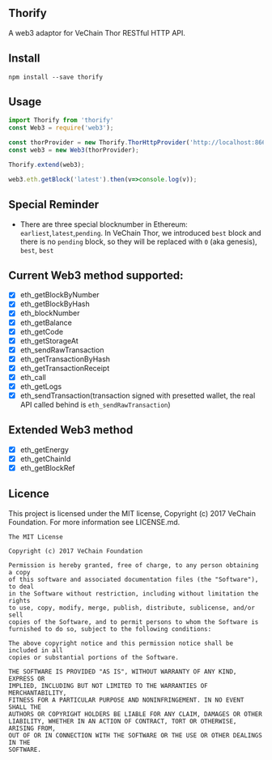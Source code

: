 ## Thorify

A web3 adaptor for VeChain Thor RESTful HTTP API.

## Install

```
npm install --save thorify
```

## Usage

``` js
import Thorify from 'thorify'
const Web3 = require('web3');

const thorProvider = new Thorify.ThorHttpProvider('http://localhost:8669');
const web3 = new Web3(thorProvider);

Thorify.extend(web3);

web3.eth.getBlock('latest').then(v=>console.log(v));
```

## Special Reminder

- There are three special blocknumber in Ethereum: `earliest`,`latest`,`pending`. In VeChain Thor, we introduced `best` block and there is no `pending` block, so they will be replaced with `0` (aka genesis), `best`, `best`

## Current Web3 method supported:

- [x] eth_getBlockByNumber
- [x] eth_getBlockByHash
- [x] eth_blockNumber
- [x] eth_getBalance
- [x] eth_getCode
- [x] eth_getStorageAt
- [x] eth_sendRawTransaction
- [x] eth_getTransactionByHash
- [x] eth_getTransactionReceipt
- [x] eth_call
- [x] eth_getLogs
- [x] eth_sendTransaction(transaction signed with presetted wallet, the real API called behind is `eth_sendRawTransaction`)

## Extended Web3 method

- [x] eth_getEnergy
- [x] eth_getChainId
- [x] eth_getBlockRef

## Licence

This project is licensed under the MIT license, Copyright (c) 2017 VeChain Foundation. For more information see LICENSE.md.

```
The MIT License

Copyright (c) 2017 VeChain Foundation

Permission is hereby granted, free of charge, to any person obtaining a copy
of this software and associated documentation files (the "Software"), to deal
in the Software without restriction, including without limitation the rights
to use, copy, modify, merge, publish, distribute, sublicense, and/or sell
copies of the Software, and to permit persons to whom the Software is
furnished to do so, subject to the following conditions:

The above copyright notice and this permission notice shall be included in all
copies or substantial portions of the Software.

THE SOFTWARE IS PROVIDED "AS IS", WITHOUT WARRANTY OF ANY KIND, EXPRESS OR
IMPLIED, INCLUDING BUT NOT LIMITED TO THE WARRANTIES OF MERCHANTABILITY,
FITNESS FOR A PARTICULAR PURPOSE AND NONINFRINGEMENT. IN NO EVENT SHALL THE
AUTHORS OR COPYRIGHT HOLDERS BE LIABLE FOR ANY CLAIM, DAMAGES OR OTHER
LIABILITY, WHETHER IN AN ACTION OF CONTRACT, TORT OR OTHERWISE, ARISING FROM,
OUT OF OR IN CONNECTION WITH THE SOFTWARE OR THE USE OR OTHER DEALINGS IN THE
SOFTWARE.
```

